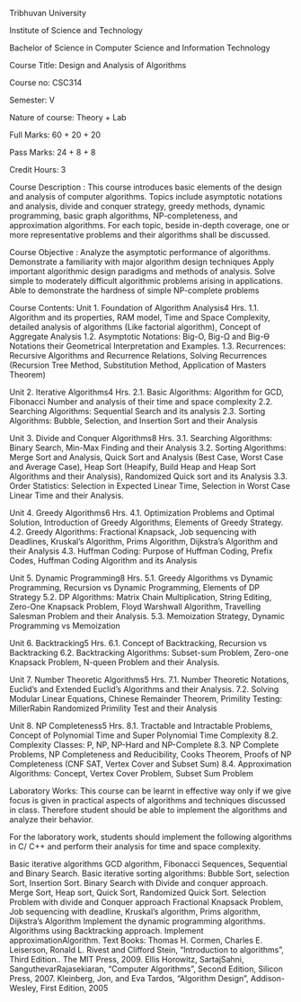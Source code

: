 Tribhuvan University

Institute of Science and Technology

Bachelor of Science in Computer Science and Information Technology

Course Title: Design and Analysis of Algorithms

Course no: CSC314

Semester: V

Nature of course: Theory + Lab

Full Marks: 60 + 20 + 20

Pass Marks: 24 + 8 + 8

Credit Hours: 3

Course Description : This course introduces basic elements of the design and analysis of computer algorithms. Topics include asymptotic notations and analysis, divide and conquer strategy, greedy methods, dynamic programming, basic graph algorithms, NP-completeness, and approximation algorithms. For each topic, beside in-depth coverage, one or more representative problems and their algorithms shall be discussed.

Course Objective : Analyze the asymptotic performance of algorithms. Demonstrate a familiarity with major algorithm design techniques Apply important algorithmic design paradigms and methods of analysis. Solve simple to moderately difficult algorithmic problems arising in applications. Able to demonstrate the hardness of simple NP-complete problems

Course Contents:
Unit 1. Foundation of Algorithm Analysis4 Hrs.
1.1. Algorithm and its properties, RAM model, Time and Space Complexity, detailed analysis of algorithms (Like factorial algorithm), Concept of Aggregate Analysis
1.2. Asymptotic Notations: Big-O, Big-Ω and Big-Ө Notations their Geometrical Interpretation and Examples.
1.3. Recurrences: Recursive Algorithms and Recurrence Relations, Solving Recurrences (Recursion Tree Method, Substitution Method, Application of Masters Theorem)

Unit 2. Iterative Algorithms4 Hrs.
2.1. Basic Algorithms: Algorithm for GCD, Fibonacci Number and analysis of their time and space complexity
2.2. Searching Algorithms: Sequential Search and its analysis
2.3. Sorting Algorithms: Bubble, Selection, and Insertion Sort and their Analysis

Unit 3. Divide and Conquer Algorithms8 Hrs.
3.1. Searching Algorithms: Binary Search, Min-Max Finding and their Analysis
3.2. Sorting Algorithms: Merge Sort and Analysis, Quick Sort and Analysis (Best Case, Worst Case and Average Case), Heap Sort (Heapify, Build Heap and Heap Sort Algorithms and their Analysis), Randomized Quick sort and its Analysis
3.3. Order Statistics: Selection in Expected Linear Time, Selection in Worst Case Linear Time and their Analysis.

Unit 4. Greedy Algorithms6 Hrs.
4.1. Optimization Problems and Optimal Solution, Introduction of Greedy Algorithms, Elements of Greedy Strategy.
4.2. Greedy Algorithms: Fractional Knapsack, Job sequencing with Deadlines, Kruskal’s Algorithm, Prims Algorithm, Dijkstra’s Algorithm and their Analysis
4.3. Huffman Coding: Purpose of Huffman Coding, Prefix Codes, Huffman Coding Algorithm and its Analysis

Unit 5. Dynamic Programming8 Hrs.
5.1. Greedy Algorithms vs Dynamic Programming, Recursion vs Dynamic Programming, Elements of DP Strategy
5.2. DP Algorithms: Matrix Chain Multiplication, String Editing, Zero-One Knapsack Problem, Floyd Warshwall Algorithm, Travelling Salesman Problem and their Analysis.
5.3. Memoization Strategy, Dynamic Programming vs Memoization

Unit 6. Backtracking5 Hrs.
6.1. Concept of Backtracking, Recursion vs Backtracking
6.2. Backtracking Algorithms: Subset-sum Problem, Zero-one Knapsack Problem, N-queen Problem and their Analysis.

Unit 7. Number Theoretic Algorithms5 Hrs.
7.1. Number Theoretic Notations, Euclid’s and Extended Euclid’s Algorithms and their Analysis.
7.2. Solving Modular Linear Equations, Chinese Remainder Theorem, Primility Testing: MillerRabin Randomized Primility Test and their Analysis

Unit 8. NP Completeness5 Hrs.
8.1. Tractable and Intractable Problems, Concept of Polynomial Time and Super Polynomial Time Complexity
8.2. Complexity Classes: P, NP, NP-Hard and NP-Complete
8.3. NP Complete Problems, NP Completeness and Reducibility, Cooks Theorem, Proofs of NP Completeness (CNF SAT, Vertex Cover and Subset Sum)
8.4. Approximation Algorithms: Concept, Vertex Cover Problem, Subset Sum Problem

Laboratory Works:
This course can be learnt in effective way only if we give focus is given in practical aspects of algorithms and techniques discussed in class. Therefore student should be able to implement the algorithms and analyze their behavior.

For the laboratory work, students should implement the following algorithms in C/ C++ and perform their analysis for time and space complexity.

Basic iterative algorithms GCD algorithm, Fibonacci Sequences, Sequential and Binary Search.
Basic iterative sorting algorithms: Bubble Sort, selection Sort, Insertion Sort.
Binary Search with Divide and conquer approach.
Merge Sort, Heap sort, Quick Sort, Randomized Quick Sort.
Selection Problem with divide and Conquer approach
Fractional Knapsack Problem, Job sequencing with deadline, Kruskal’s algorithm, Prims algorithm, Dijkstra’s Algorithm
Implement the dynamic programming algorithms.
Algorithms using Backtracking approach.
Implement approximationAlgorithm.
Text Books:
Thomas H. Cormen, Charles E. Leiserson, Ronald L. Rivest and Clifford Stein, “Introduction to algorithms”, Third Edition.. The MIT Press, 2009.
Ellis Horowitz, SartajSahni, SanguthevarRajasekiaran, “Computer Algorithms”, Second Edition, Silicon Press, 2007.
Kleinberg, Jon, and Eva Tardos, “Algorithm Design”, Addison-Wesley, First Edition, 2005
